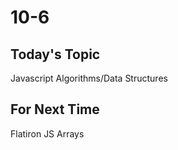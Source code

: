 # 10-6

## Today's Topic

Javascript Algorithms/Data Structures



## For Next Time

Flatiron JS Arrays
